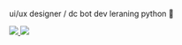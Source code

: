ui/ux designer / dc bot dev
leraning python 🐍

<a href="https://discord.com/users/1204732596202901515">
  <img src="https://lanyard.cnrad.dev/api/1204732596202901515?bg=00000000" />
</a>
<img src="https://komarev.com/ghpvc/?username=vvhsx" />
